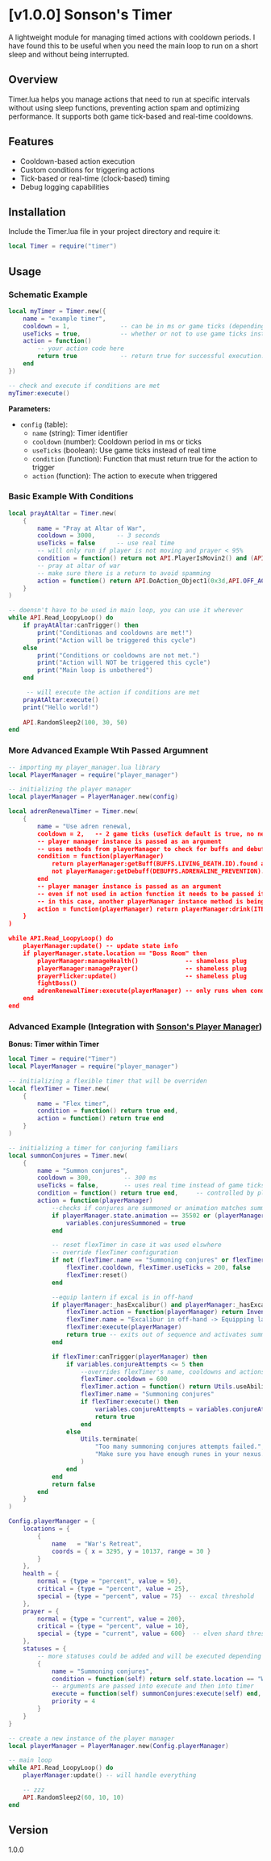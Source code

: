 # [v1.0.0] Sonson's Timer

A lightweight module for managing timed actions with cooldown periods. I have found this to be useful when you need the main loop to run on a short sleep and without being interrupted.

## Overview

Timer.lua helps you manage actions that need to run at specific intervals without using sleep functions, preventing action spam and optimizing performance. It supports both game tick-based and real-time cooldowns.

## Features

- Cooldown-based action execution
- Custom conditions for triggering actions
- Tick-based or real-time (clock-based) timing
- Debug logging capabilities

## Installation

Include the Timer.lua file in your project directory and require it:

```lua
local Timer = require("timer")
```

## Usage

### Schematic Example

```lua
local myTimer = Timer.new({
    name = "example timer", 
    cooldown = 1,              -- can be in ms or game ticks (depending on useTicks attribute)
    useTicks = true,           -- whether or not to use game ticks instead of real time
    action = function()
        -- your action code here
        return true            -- return true for successful execution: this is crucial
    end
})

-- check and execute if conditions are met
myTimer:execute()
```

**Parameters:**
- `config` (table):
  - `name` (string): Timer identifier
  - `cooldown` (number): Cooldown period in ms or ticks
  - `useTicks` (boolean): Use game ticks instead of real time
  - `condition` (function): Function that must return true for the action to trigger
  - `action` (function): The action to execute when triggered

### Basic Example With Conditions

```lua
local prayAtAltar = Timer.new(
    {
        name = "Pray at Altar of War",
        cooldown = 3000,      -- 3 seconds
        useTicks = false      -- use real time
        -- will only run if player is not moving and prayer < 95%
        condition = function() return not API.PlayerIsMovin2() and (API.GetPrayPrecent() < 95) end,  
        -- pray at altar of war 
        -- make sure there is a return to avoid spamming
        action = function() return API.DoAction_Object1(0x3d,API.OFF_ACT_GeneralObject_route0, { 114748 }, 50) end
    }
)

-- doensn't have to be used in main loop, you can use it wherever
while API.Read_LoopyLoop() do
    if prayAtAltar:canTrigger() then
        print("Conditionas and cooldowns are met!")
        print("Action will be triggered this cycle")
    else
        print("Conditions or cooldowns are not met.")
        print("Action will NOT be triggered this cycle")
        print("Main loop is unbothered")
    end

     -- will execute the action if conditions are met
    prayAtAltar:execute()
    print("Hello world!")
  
    API.RandomSleep2(100, 30, 50)
end
```

### More Advanced Example Wtih Passed Argumnent

```lua
-- importing my player_manager.lua library
local PlayerManager = require("player_manager")

-- initializing the player manager
local playerManager = PlayerManager.new(config)

local adrenRenewalTimer = Timer.new(
    {
        name = "Use adren renewal,
        cooldown = 2,   -- 2 game ticks (useTick default is true, no need to declare)
        -- player manager instance is passed as an argument
        -- uses methods from playerManager to check for buffs and debuffs
        condition = function(playerManager)
            return playerManager:getBuff(BUFFS.LIVING_DEATH.ID).found and
            not playerManager:getDebuff(DEBUFFS.ADRENALINE_PREVENTION).found
        end
        -- player manager instance is passed as an argument
        -- even if not used in action function it needs to be passed if passed in condition attribute
        -- in this case, another playerManager instance method is being used
        action = function(playerManager) return playerManager:drink(ITEMS.ADRENALINE_RENEWAL.ID) end
    }
)

while API.Read_LoopyLoop() do
    playerManager:update() -- update state info
    if playerManager.state.location == "Boss Room" then
        playerManager:manageHealth()             -- shameless plug
        playerManager:managePrayer()             -- shameless plug
        prayerFlicker:update()                   -- shameless plug
        fightBoss()
        adrenRenewalTimer:execute(playerManager) -- only runs when conditions are met
    end
end
```

### Advanced Example (Integration with [Sonson's Player Manager](https://github.com/sonsonmagro/Sonsons-Player-Manager))
**Bonus: Timer within Timer**

```lua
local Timer = require("Timer")
local PlayerManager = require("player_manager")

-- initializing a flexible timer that will be overriden
local flexTimer = Timer.new(
    {
        name = "Flex timer",
        condition = function() return true end,
        action = function() return true end
    }
)

-- initializing a timer for conjuring familiars
local summonConjures = Timer.new(
    {
        name = "Summon conjures",
        cooldown = 300,         -- 300 ms
        useTicks = false,       -- uses real time instead of game ticks
        condition = function() return true end,     -- controlled by playerManager:_handleStatuses()
        action = function(playerManager)
            --checks if conjures are summoned or animation matches summoning animation
            if playerManager.state.animation == 35502 or (playerManager:getBuff(34177).found and playerManager:getBuff(34178).found and playerManager:getBuff(34179).found) then 
                variables.conjuresSummoned = true
            end

            -- reset flexTimer in case it was used elswhere
            -- override flexTimer configuration
            if not (flexTimer.name == "Summoning conjures" or flexTimer.name == "Excalibur in off-hand -> Equipping lantern") then
                flexTimer.cooldown, flexTimer.useTicks = 200, false
                flexTimer:reset()
            end

            --equip lantern if excal is in off-hand
            if playerManager:_hasExcalibur() and playerManager:_hasExcalibur().location == "equipped" then
                flexTimer.action = function(playerManager) return Inventory:Equip("Augmented Soulbound lantern") end
                flexTimer.name = "Excalibur in off-hand -> Equipping lantern"
                flexTimer:execute(playerManager)
                return true -- exits out of sequence and activates summonConjure's timer
            end

            if flexTimer:canTrigger(playerManager) then
                if variables.conjureAttempts <= 5 then
                    --overrides flexTimer's name, cooldowns and actions
                    flexTimer.cooldown = 600
                    flexTimer.action = function() return Utils.useAbility("Conjure Undead Army") end
                    flexTimer.name = "Summoning conjures"
                    if flexTimer:execute() then
                        variables.conjureAttempts = variables.conjureAttempts + 1
                        return true
                    end
                else
                    Utils.terminate(
                        "Too many summoning conjures attempts failed.",
                        "Make sure you have enough runes in your nexus."
                    )
                end
            end
            return false
        end
    }
)

Config.playerManager = {
    locations = {
        {
            name   = "War's Retreat",
            coords = { x = 3295, y = 10137, range = 30 }
        }
    },
    health = {
        normal = {type = "percent", value = 50},
        critical = {type = "percent", value = 25},
        special = {type = "percent", value = 75}  -- excal threshold
    },
    prayer = {
        normal = {type = "current", value = 200},
        critical = {type = "percent", value = 10},
        special = {type = "current", value = 600}  -- elven shard threshold
    },
    statuses = {
        -- more statuses could be added and will be executed depending on conditions being met and priority
        {
            name = "Summoning conjures",
            condition = function(self) return self.state.location == "War's Retreat" and not variables.conjuresSummoned end,
            -- arguments are passed into execute and then into timer
            execute = function(self) summonConjures:execute(self) end,
            priority = 4
        }
    }
}

-- create a new instance of the player manager
local playerManager = PlayerManager.new(Config.playerManager)

-- main loop
while API.Read_LoopyLoop() do
    playerManager:update() -- will handle everything

    -- zzz
    API.RandomSleep2(60, 10, 10)
end
```


## Version

1.0.0
